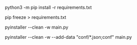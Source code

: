 python3 -m pip install -r requirements.txt

pip freeze > requirements.txt

pyinstaller --clean -w main.py

pyinstaller --clean -w --add-data "conf/*.json;conf" main.py